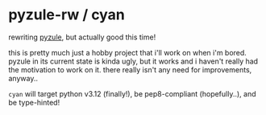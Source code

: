 # pyzule-rw / cyan

rewriting [pyzule](https://github.com/asdfzxcvbn/pyzule), but actually good this time!

this is pretty much just a hobby project that i'll work on when i'm bored. pyzule in its current state is kinda ugly, but it works and i haven't really had the motivation to work on it. there really isn't any need for improvements, anyway..

`cyan` will target python v3.12 (finally!), be pep8-compliant (hopefully..), and be type-hinted!
